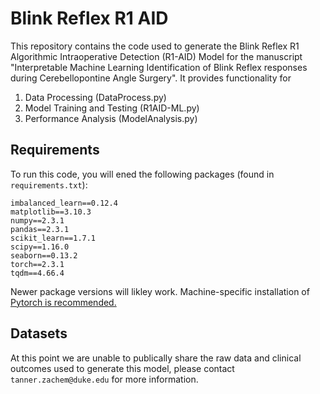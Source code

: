 
# Blink Reflex R1 AID
This repository contains the code used to generate the Blink Reflex R1 Algorithmic Intraoperative Detection (R1-AID) Model for the manuscript "Interpretable Machine Learning Identification of Blink Reflex responses during Cerebellopontine Angle Surgery".
It provides functionality for 
1. Data Processing (DataProcess.py)
2. Model Training and Testing (R1AID-ML.py)
3. Performance Analysis (ModelAnalysis.py)

## Requirements
To run this code, you will ened the following packages (found in ```requirements.txt```):
```
imbalanced_learn==0.12.4
matplotlib==3.10.3
numpy==2.3.1
pandas==2.3.1
scikit_learn==1.7.1
scipy==1.16.0
seaborn==0.13.2
torch==2.3.1
tqdm==4.66.4
```
Newer package versions will likley work.
Machine-specific installation of [Pytorch is recommended.](https://pytorch.org/get-started/locally/)

## Datasets
At this point we are unable to publically share the raw data and clinical outcomes used to generate this model, please contact ```tanner.zachem@duke.edu``` for more information.  
